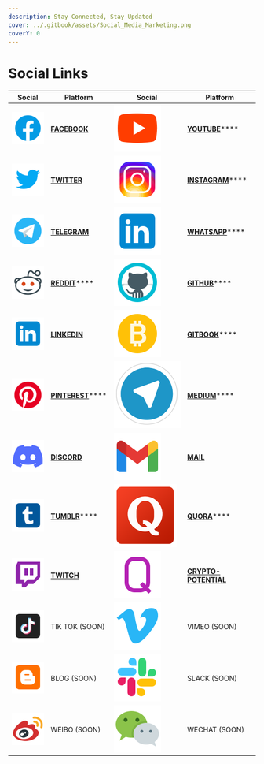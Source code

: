 ```yaml
---
description: Stay Connected, Stay Updated
cover: ../.gitbook/assets/Social_Media_Marketing.png
coverY: 0
---
```


# Social Links

| Social                                               | Platform                                                          | Social                                       | Platform                                                                        |
| ---------------------------------------------------- | ----------------------------------------------------------------- | -------------------------------------------- | ------------------------------------------------------------------------------- |
| ![](<../.gitbook/assets/image (22) (1) (1) (1).png>) | ****[**FACEBOOK**](https://www.facebook.com/pankuku/)****         | ![](<../.gitbook/assets/image (8).png>)      | [**YOUTUBE**](https://www.youtube.com/channel/UCWgyzUllqx2XuAPXy\_t6xXw)****    |
| ![](<../.gitbook/assets/image (8) (1).png>)          | ****[**TWITTER**](https://twitter.com/pankukuofficial)****        | ![](<../.gitbook/assets/image (13) (1).png>) | [**INSTAGRAM**](https://www.instagram.com/pankuku\_official/)****               |
| ![](<../.gitbook/assets/image (7) (1).png>)          | ****[**TELEGRAM**](https://t.me/pankuku)****                      | ![](<../.gitbook/assets/image (10) (1).png>) | [**WHATSAPP**](https://chat.whatsapp.com/Gp4RN6X8NR38iyiSaqxLVi)****            |
| ![](<../.gitbook/assets/image (27) (1).png>)         | [**REDDIT**](https://www.reddit.com/r/pankuku\_official/)****     | ![](<../.gitbook/assets/image (7).png>)      | [**GITHUB**](https://github.com/Prosolsu)****                                   |
| ![](<../.gitbook/assets/image (2) (1).png>)          | ****[**LINKEDIN**](https://www.linkedin.com/company/pankuku)****  | ![](<../.gitbook/assets/image (11).png>)     | [**GITBOOK**](https://pankuku.gitbook.io)****                                   |
| ![](<../.gitbook/assets/image (18) (1) (1).png>)     | [**PINTEREST**](https://www.pinterest.com/pankuku\_official/)**** | ![](<../.gitbook/assets/image (17).png>)     | [**MEDIUM**](https://medium.com/@pankuku)****                                   |
| ![](<../.gitbook/assets/image (20) (1).png>)         | ****[**DISCORD**](https://discord.gg/ucGSzSp4C3)****              | ![](<../.gitbook/assets/image (14) (1).png>) | ****[**MAIL**](../help-and-instructions/contact-us/mail.md)****                 |
| ![](<../.gitbook/assets/image (24) (1) (1).png>)     | [**TUMBLR**](https://pankukuofficial.tumblr.com)****              | ![](<../.gitbook/assets/image (25).png>)     | [**QUORA**](https://www.quora.com/profile/Nigel-Hupsel-1)****                   |
| ![](<../.gitbook/assets/image (19).png>)             | ****[**TWITCH**](https://www.twitch.tv/pankuku\_)****             | ![](<../.gitbook/assets/image (21) (1).png>) | ****[**CRYPTO-POTENTIAL**](https://crypto-potential.com/user/pankuku-token)**** |
| ![](<../.gitbook/assets/image (4) (1).png>)          | TIK TOK (SOON)                                                    | ![](<../.gitbook/assets/image (4).png>)      | VIMEO (SOON)                                                                    |
| ![](<../.gitbook/assets/image (25) (1).png>)         | BLOG (SOON)                                                       | ![](<../.gitbook/assets/image (13).png>)     | SLACK (SOON)                                                                    |
| ![](<../.gitbook/assets/image (24).png>)             | WEIBO (SOON)                                                      | ![](<../.gitbook/assets/image (16) (1).png>) | WECHAT (SOON)                                                                   |

